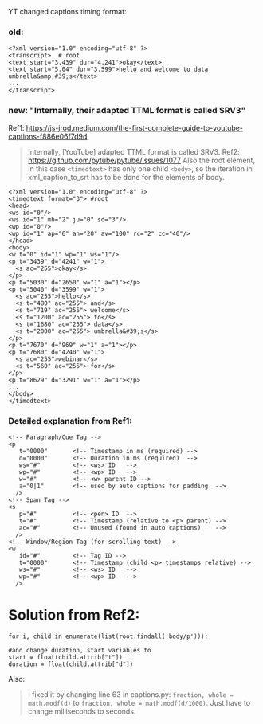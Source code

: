 YT changed captions timing format:

### old:
```
<?xml version="1.0" encoding="utf-8" ?>
<transcript>  # root
<text start="3.439" dur="4.241">okay</text>
<text start="5.04" dur="3.599">hello and welcome to data umbrella&amp;#39;s</text>
...
</transcript>
```

### new: "Internally, their adapted TTML format is called SRV3"
Ref1: https://js-jrod.medium.com/the-first-complete-guide-to-youtube-captions-f886e06f7d9d
> Internally, [YouTube] adapted TTML format is called SRV3.
Ref2: https://github.com/pytube/pytube/issues/1077
>Also the root element, in this case `<timedtext>` has only one child `<body>`, so the iteration in xml_caption_to_srt has to be done for the elements of body.
```
<?xml version="1.0" encoding="utf-8" ?>
<timedtext format="3"> #root
<head>
<ws id="0"/>
<ws id="1" mh="2" ju="0" sd="3"/>
<wp id="0"/>
<wp id="1" ap="6" ah="20" av="100" rc="2" cc="40"/>
</head>
<body>
<w t="0" id="1" wp="1" ws="1"/>
<p t="3439" d="4241" w="1">
  <s ac="255">okay</s>
</p>
<p t="5030" d="2650" w="1" a="1"></p>
<p t="5040" d="3599" w="1">
  <s ac="255">hello</s>
  <s t="480" ac="255"> and</s>
  <s t="719" ac="255"> welcome</s>
  <s t="1200" ac="255"> to</s>
  <s t="1680" ac="255"> data</s>
  <s t="2000" ac="255"> umbrella&#39;s</s>
</p>
<p t="7670" d="969" w="1" a="1"></p>
<p t="7680" d="4240" w="1">
  <s ac="255">webinar</s>
  <s t="560" ac="255"> for</s>
</p>
<p t="8629" d="3291" w="1" a="1"></p>
...
</body>
</timedtext>
```
### Detailed explanation from Ref1:
```
<!-- Paragraph/Cue Tag -->
<p
   t="0000"       <!-- Timestamp in ms (required) -->
   d="0000"       <!-- Duration in ms (required)  -->
   ws="#"         <!-- <ws> ID   -->
   wp="#"         <!-- <wp> ID   -->
   w="#"          <!-- <w> parent ID -->
   a="0|1"        <!-- used by auto captions for padding  -->
  />
<!-- Span Tag -->
<s
   p="#"          <!-- <pen> ID  -->
   t="#"          <!-- Timestamp (relative to <p> parent) -->
   ac="#"         <!-- Unused (found in auto captions)    -->
  />
<!-- Window/Region Tag (for scrolling text) -->
<w
   id="#"         <!-- Tag ID -->
   t="0000"       <!-- Timestamp (child <p> timestamps relative) -->
   ws="#"         <!-- <ws> ID   -->
   wp="#"         <!-- <wp> ID   -->
  />
```

# Solution from Ref2:

```
for i, child in enumerate(list(root.findall('body/p'))):

#and change duration, start variables to
start = float(child.attrib["t"])
duration = float(child.attrib["d"])
```
Also:
>I fixed it by changing line 63 in captions.py:
`fraction, whole = math.modf(d)` to `fraction, whole = math.modf(d/1000)`.
Just have to change milliseconds to seconds.
